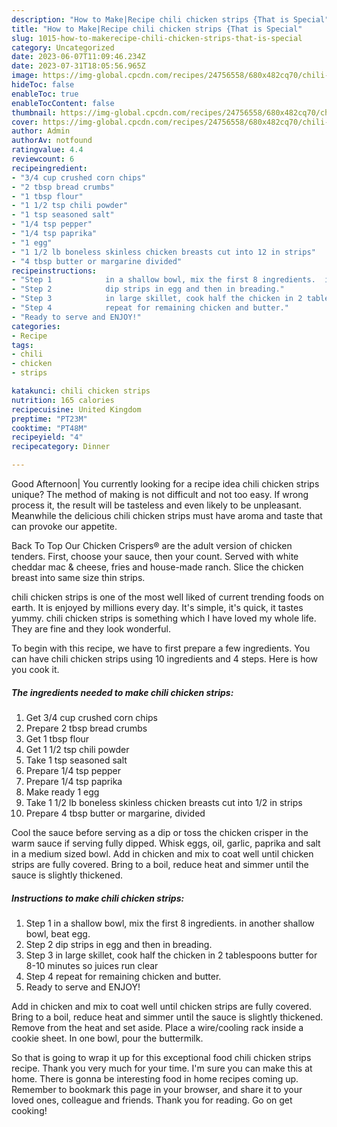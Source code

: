 ```yaml
---
description: "How to Make|Recipe chili chicken strips {That is Special"
title: "How to Make|Recipe chili chicken strips {That is Special"
slug: 1015-how-to-makerecipe-chili-chicken-strips-that-is-special
category: Uncategorized
date: 2023-06-07T11:09:46.234Z
date: 2023-07-31T18:05:56.965Z
image: https://img-global.cpcdn.com/recipes/24756558/680x482cq70/chili-chicken-strips-recipe-main-photo.jpg
hideToc: false
enableToc: true
enableTocContent: false
thumbnail: https://img-global.cpcdn.com/recipes/24756558/680x482cq70/chili-chicken-strips-recipe-main-photo.jpg
cover: https://img-global.cpcdn.com/recipes/24756558/680x482cq70/chili-chicken-strips-recipe-main-photo.jpg
author: Admin
authorAv: notfound
ratingvalue: 4.4
reviewcount: 6
recipeingredient:
- "3/4 cup crushed corn chips"
- "2 tbsp bread crumbs"
- "1 tbsp flour"
- "1 1/2 tsp chili powder"
- "1 tsp seasoned salt"
- "1/4 tsp pepper"
- "1/4 tsp paprika"
- "1 egg"
- "1 1/2 lb boneless skinless chicken breasts cut into 12 in strips"
- "4 tbsp butter or margarine divided"
recipeinstructions:
- "Step 1            in a shallow bowl, mix the first 8 ingredients.  in another shallow bowl, beat egg."
- "Step 2            dip strips in egg and then in breading."
- "Step 3            in large skillet, cook half the chicken in 2 tablespoons butter for 8-10 minutes so juices run clear"
- "Step 4            repeat for remaining chicken and butter."
- "Ready to serve and ENJOY!"
categories:
- Recipe
tags:
- chili
- chicken
- strips

katakunci: chili chicken strips 
nutrition: 165 calories
recipecuisine: United Kingdom
preptime: "PT23M"
cooktime: "PT48M"
recipeyield: "4"
recipecategory: Dinner

---
```



Good Afternoon| You currently looking for a recipe idea chili chicken strips unique? The method of making is not difficult and not too easy. If wrong process it, the result will be tasteless and even likely to be unpleasant. Meanwhile the delicious chili chicken strips must have aroma and taste that can provoke our appetite.





Back To Top Our Chicken Crispers® are the adult version of chicken tenders. First, choose your sauce, then your count. Served with white cheddar mac &amp; cheese, fries and house-made ranch. Slice the chicken breast into same size thin strips.

chili chicken strips is one of the most well liked of current trending foods on earth. It is enjoyed by millions every day. It's simple, it's quick, it tastes yummy. chili chicken strips is something which I have loved my whole life. They are fine and they look wonderful.


To begin with this recipe, we have to first prepare a few ingredients. You can have chili chicken strips using 10 ingredients and 4 steps. Here is how you cook it.

<!--inarticleads1-->

##### The ingredients needed to make chili chicken strips:

1. Get 3/4 cup crushed corn chips
1. Prepare 2 tbsp bread crumbs
1. Get 1 tbsp flour
1. Get 1 1/2 tsp chili powder
1. Take 1 tsp seasoned salt
1. Prepare 1/4 tsp pepper
1. Prepare 1/4 tsp paprika
1. Make ready 1 egg
1. Take 1 1/2 lb boneless skinless chicken breasts cut into 1/2 in strips
1. Prepare 4 tbsp butter or margarine, divided


Cool the sauce before serving as a dip or toss the chicken crisper in the warm sauce if serving fully dipped. Whisk eggs, oil, garlic, paprika and salt in a medium sized bowl. Add in chicken and mix to coat well until chicken strips are fully covered. Bring to a boil, reduce heat and simmer until the sauce is slightly thickened. 

<!--inarticleads2-->

##### Instructions to make chili chicken strips:

1. Step 1            in a shallow bowl, mix the first 8 ingredients.  in another shallow bowl, beat egg.
1. Step 2            dip strips in egg and then in breading.
1. Step 3            in large skillet, cook half the chicken in 2 tablespoons butter for 8-10 minutes so juices run clear
1. Step 4            repeat for remaining chicken and butter.
1. Ready to serve and ENJOY!

Add in chicken and mix to coat well until chicken strips are fully covered. Bring to a boil, reduce heat and simmer until the sauce is slightly thickened. Remove from the heat and set aside. Place a wire/cooling rack inside a cookie sheet. In one bowl, pour the buttermilk. 

So that is going to wrap it up for this exceptional food chili chicken strips recipe. Thank you very much for your time. I'm sure you can make this at home. There is gonna be interesting food in home recipes coming up. Remember to bookmark this page in your browser, and share it to your loved ones, colleague and friends. Thank you for reading. Go on get cooking!
